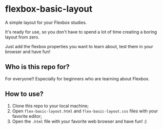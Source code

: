 # flexbox-basic-layout
A simple layout for your Flexbox studies. 

It's ready for use, so you don't have to spend a lot of time creating a boring layout from zero. 

Just add the flexbox properties you want to learn about, test them in your browser and have fun! 

## Who is this repo for?
For everyone!! Especially for beginners who are learning about Flexbox.

## How to use?

1. Clone this repo to your local machine;
2. Open `flex-basic-layout.html` and `flex-basic-layout.css` files with your favorite editor;
3. Open the `.html` file with your favorite web browser and have fun! :)
